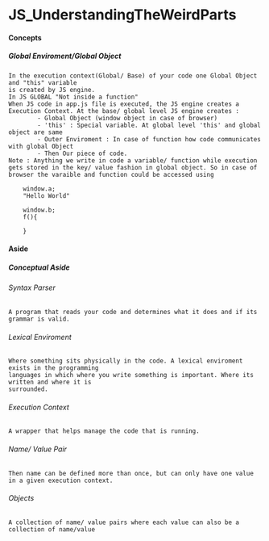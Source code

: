 # JS_UnderstandingTheWeirdParts

#### Concepts
##### Global Enviroment/Global Object
	In the execution context(Global/ Base) of your code one Global Object and "this" variable 
	is created by JS engine. 
	In JS GLOBAL "Not inside a function"
	When JS code in app.js file is executed, the JS engine creates a Execution Context. At the base/ global level JS engine creates :
			- Global Object (window object in case of browser)
			- 'this' : Special variable. At global level 'this' and global object are same
			- Outer Enviroment : In case of function how code communicates with global Object
			- Then Our piece of code.
	Note : Anything we write in code a variable/ function while execution gets stored in the key/ value fashion in global object. So in case of browser the varaible and function could be accessed using

``` 
	window.a;
	"Hello World"
	
	window.b;
	f(){

	} 
```

#### Aside
##### Conceptual Aside
###### Syntax Parser 
    A program that reads your code and determines what it does and if its grammar is valid.
###### Lexical Enviroment 
    Where something sits physically in the code. A lexical enviroment exists in the programming 
    languages in which where you write something is important. Where its written and where it is 
    surrounded.
###### Execution Context 
    A wrapper that helps manage the code that is running.
###### Name/ Value Pair
	Then name can be defined more than once, but can only have one value in a given execution context.

###### Objects
	A collection of name/ value pairs where each value can also be a collection of name/value